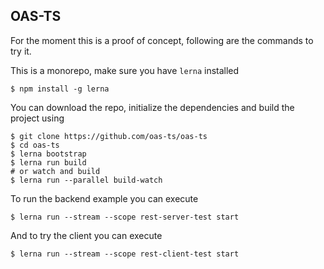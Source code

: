 OAS-TS
------

For the moment this is a proof of concept, following are the commands to try it.

This is a monorepo, make sure you have `lerna` installed

```
$ npm install -g lerna
```

You can download the repo, initialize the dependencies and build the project using

```
$ git clone https://github.com/oas-ts/oas-ts
$ cd oas-ts
$ lerna bootstrap
$ lerna run build
# or watch and build
$ lerna run --parallel build-watch
```

To run the backend example you can execute
```
$ lerna run --stream --scope rest-server-test start
```

And to try the client you can execute

```
$ lerna run --stream --scope rest-client-test start
```
